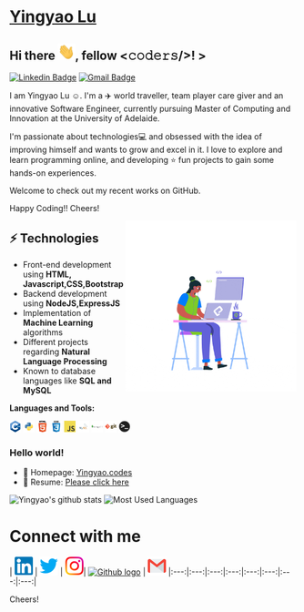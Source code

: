 # [Yingyao Lu](https://yingyao.xyz) <br/>
<h2> Hi there <img src="https://raw.githubusercontent.com/ABSphreak/ABSphreak/master/gifs/Hi.gif" width="30px">, fellow <𝚌𝚘𝚍𝚎𝚛𝚜/>! ></h2>

[![Linkedin Badge](https://img.shields.io/badge/-Yingyao-blue?style=flat-square&logo=Linkedin&logoColor=white&link=https://www.linkedin.com/in/yingyaolu)](https://www.linkedin.com/in/yingyaolu)
[![Gmail Badge](https://img.shields.io/badge/-emilylu123@gmail.com-c14438?style=flat-square&logo=Gmail&logoColor=white&link=mailto:bajajyash42828@gmail.com)](mailto:emilylu123@gmail.com)

I am Yingyao Lu ☺️. I'm a ✈️ world traveller,  team player  care giver and an  innovative Software Engineer, currently pursuing Master of Computing and Innovation at the University of Adelaide. <br/>

I'm passionate about technologies💻 and obsessed with the idea of improving himself and wants to grow and excel in it. I love to explore and learn programming online, and developing ⭐ fun projects to gain some hands-on experiences.

Welcome to check out my recent works on  GitHub.

Happy Coding!! Cheers! 

<img align="right" alt="GIF" src="./assets/queen.gif" width="300px" />
  
## ⚡ Technologies

- Front-end development using **HTML, Javascript,CSS,Bootstrap**
- Backend development using **NodeJS,ExpressJS**
- Implementation of **Machine Learning** algorithms
- Different projects regarding **Natural Language Processing**
- Known to database languages like **SQL and MySQL**

**Languages and Tools:**  

<code><img height="20" src="https://raw.githubusercontent.com/github/explore/80688e429a7d4ef2fca1e82350fe8e3517d3494d/topics/cpp/cpp.png"></code>
<code><img height="20" src="https://raw.githubusercontent.com/github/explore/80688e429a7d4ef2fca1e82350fe8e3517d3494d/topics/python/python.png"></code>
<code><img height="20" src="https://raw.githubusercontent.com/github/explore/80688e429a7d4ef2fca1e82350fe8e3517d3494d/topics/html/html.png"></code>
<code><img height="20" src="https://raw.githubusercontent.com/github/explore/5c058a388828bb5fde0bcafd4bc867b5bb3f26f3/topics/css/css.png"></code>
<code><img height="20" src="https://raw.githubusercontent.com/github/explore/80688e429a7d4ef2fca1e82350fe8e3517d3494d/topics/javascript/javascript.png"></code>
<code><img height="20" src="https://raw.githubusercontent.com/github/explore/80688e429a7d4ef2fca1e82350fe8e3517d3494d/topics/mysql/mysql.png"></code>
<code><img height="20" src="https://raw.githubusercontent.com/github/explore/80688e429a7d4ef2fca1e82350fe8e3517d3494d/topics/mongodb/mongodb.png"></code>
<code><img height="20" src="https://raw.githubusercontent.com/github/explore/80688e429a7d4ef2fca1e82350fe8e3517d3494d/topics/git/git.png"></code>
<code><img height="20" src="https://raw.githubusercontent.com/github/explore/80688e429a7d4ef2fca1e82350fe8e3517d3494d/topics/terminal/terminal.png"></code>

### Hello world!
- 💬 Homepage: [Yingyao.codes](http://yingyao.codes)
- 📝 Resume: [Please click here](http://yingyao.codes/Resume2020.pdf)

![Yingyao's github stats](https://github-readme-stats.vercel.app/api?username=emilylu123&&hide=prs,issues,contrib&show_icons=true&theme=dracula)
![Most Used Languages](https://github-readme-stats.vercel.app/api/top-langs/?username=emilylu123&layout=compact&show_icons=true&theme=dracula)

# Connect with me

| [<img src="./assets/Linkedin.svg" alt="Linkedin Logo" width="32">](https://in.linkedin.com/in/yingyaolu) | [<img src="./assets/Twitter.svg" alt="Twitter Logo" width="32">](https://twitter.com/emilylu123) | [<img src="./assets/Instagram.svg" alt="instagram logo" width="32">](https://www.instagram.com/emilylu123/)| [<img src="https://cdn.svgporn.com/logos/github-icon.svg" alt="Github logo" width="34">](https://github.com/TheDudeThatCode) | [<img src="./assets/Gmail.svg" alt="Gmail logo" height="32">](mailto:emilylu123@gmail.com)
|:---:|:---:|:---:|:---:|:---:|:---:|:---:|:---:|

Cheers!
